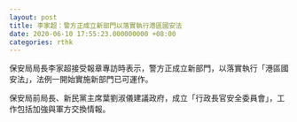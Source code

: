 ```yaml
---
layout: post
title: 李家超：警方正成立新部門以落實執行港區國安法
date: 2020-06-10 17:55:23.000000000 +08:00
categories: rthk
---
```


保安局局長李家超接受報章專訪時表示，警方正成立新部門，以落實執行「港區國安法」，法例一開始實施新部門已可運作。

保安局前局長、新民黨主席葉劉淑儀建議政府，成立「行政長官安全委員會」，工作包括加強與軍方交換情報。

